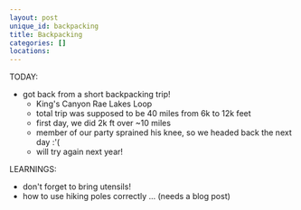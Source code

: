 ```yaml
---
layout: post
unique_id: backpacking
title: Backpacking
categories: []
locations: 
---
```


TODAY:
* got back from a short backpacking trip!
  * King's Canyon Rae Lakes Loop
  * total trip was supposed to be 40 miles from 6k to 12k feet
  * first day, we did 2k ft over ~10 miles
  * member of our party sprained his knee, so we headed back the next day :'(
  * will try again next year!

LEARNINGS:
* don't forget to bring utensils!
* how to use hiking poles correctly ... (needs a blog post)
